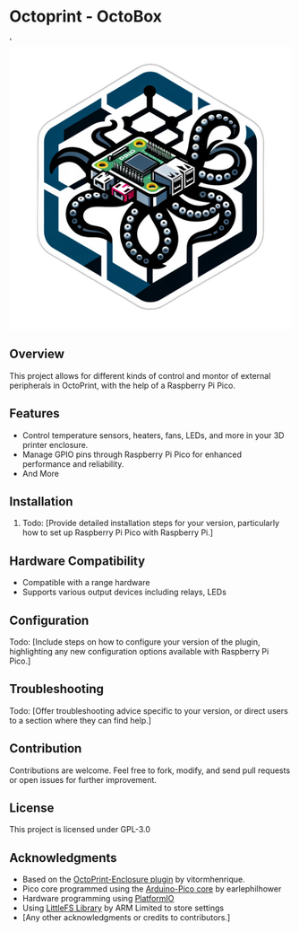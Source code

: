 # Octoprint - OctoBox
'
![The Octobox Logo](assets/logo.png)

## Overview

This project allows for different kinds of control and montor of external peripherals in OctoPrint, with the help of a Raspberry Pi Pico. 

## Features

- Control temperature sensors, heaters, fans, LEDs, and more in your 3D printer enclosure.
- Manage GPIO pins through Raspberry Pi Pico for enhanced performance and reliability.
- And More

## Installation

1. Todo: [Provide detailed installation steps for your version, particularly how to set up Raspberry Pi Pico with Raspberry Pi.]

## Hardware Compatibility

- Compatible with a range hardware
- Supports various output devices including relays, LEDs 

## Configuration

Todo: [Include steps on how to configure your version of the plugin, highlighting any new configuration options available with Raspberry Pi Pico.]

## Troubleshooting

Todo: [Offer troubleshooting advice specific to your version, or direct users to a section where they can find help.]

## Contribution

Contributions are welcome. Feel free to fork, modify, and send pull requests or open issues for further improvement.

## License

This project is licensed under GPL-3.0

## Acknowledgments

- Based on the [OctoPrint-Enclosure plugin](https://github.com/vitormhenrique/OctoPrint-Enclosure) by vitormhenrique.
- Pico core programmed using the [Arduino-Pico core](https://github.com/earlephilhower/arduino-pico/) by earlephilhower
- Hardware programming using [PlatformIO](https://platformio.org/)
- Using [LittleFS Library](https://github.com/littlefs-project/littlefs) by ARM Limited to store settings
- [Any other acknowledgments or credits to contributors.]

